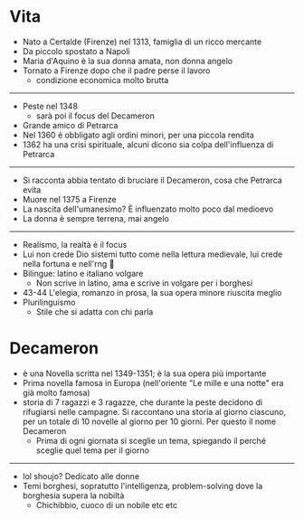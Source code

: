 # Vita
* Nato a Certalde (Firenze) nel 1313, famiglia di un ricco mercante
* Da piccolo spostato a Napoli
* Maria d'Aquino è la sua donna amata, non donna angelo 
* Tornato a Firenze dopo che il padre perse il lavoro 
	* condizione economica molto brutta 
---
* Peste nel 1348
	* sarà poi il focus del Decameron 
* Grande amico di Petrarca
* Nel 1360 è obbligato agli ordini minori, per una piccola rendita
* 1362 ha una crisi spirituale, alcuni dicono sia colpa dell'influenza di Petrarca 
---
* Si racconta abbia tentato di bruciare il Decameron, cosa che Petrarca evita 
* Muore nel 1375 a Firenze 
* La nascita dell'umanesimo? È influenzato molto poco dal medioevo
* La donna è sempre terrena, mai angelo 
---
* Realismo, la realtà è il focus
* Lui non crede Dio sistemi tutto come nella lettura medievale, lui crede nella fortuna e nell'rng :pray:
* Bilingue: latino e italiano volgare
	* Non scrive in latino, ama e scrive in volgare per i borghesi
* 43-44 L'elegia, romanzo in prosa, la sua opera minore riuscita meglio 
* Plurilinguismo
	* Stile che si adatta con chi parla
# Decameron 
* è una Novella scritta nel 1349-1351; è la sua opera più importante
* Prima novella famosa in Europa (nell'oriente "Le mille e una notte" era già molto famosa)
* storia di 7 ragazzi e 3 ragazze, che durante la peste decidono di rifugiarsi nelle campagne. Si raccontano una storia al giorno ciascuno, per un totale di 10 novelle al giorno per 10 giorni. Per questo il nome Decameron
	* Prima di ogni giornata si sceglie un tema, spiegando il perché sceglie quel tema per il giorno 
---
* lol shoujo? Dedicato alle donne
* Temi borghesi, sopratutto l'intelligenza, problem-solving dove la borghesia supera la nobiltà
	* Chichibbio, cuoco di un nobile etc etc